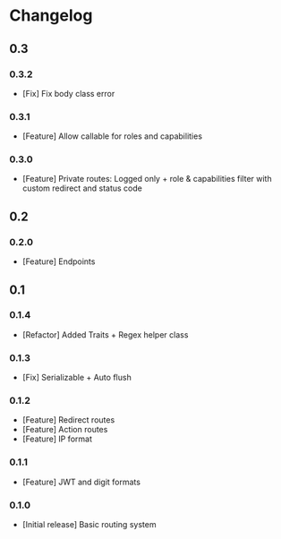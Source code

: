 # Changelog

## 0.3

### 0.3.2

* [Fix] Fix body class error

### 0.3.1

* [Feature] Allow callable for roles and capabilities

### 0.3.0

* [Feature] Private routes: Logged only + role & capabilities filter with custom redirect and status code

## 0.2

### 0.2.0

* [Feature] Endpoints

## 0.1

### 0.1.4

* [Refactor] Added Traits + Regex helper class

### 0.1.3

* [Fix] Serializable + Auto flush

### 0.1.2

* [Feature] Redirect routes
* [Feature] Action routes
* [Feature] IP format

### 0.1.1

* [Feature] JWT and digit formats

### 0.1.0

* [Initial release] Basic routing system
